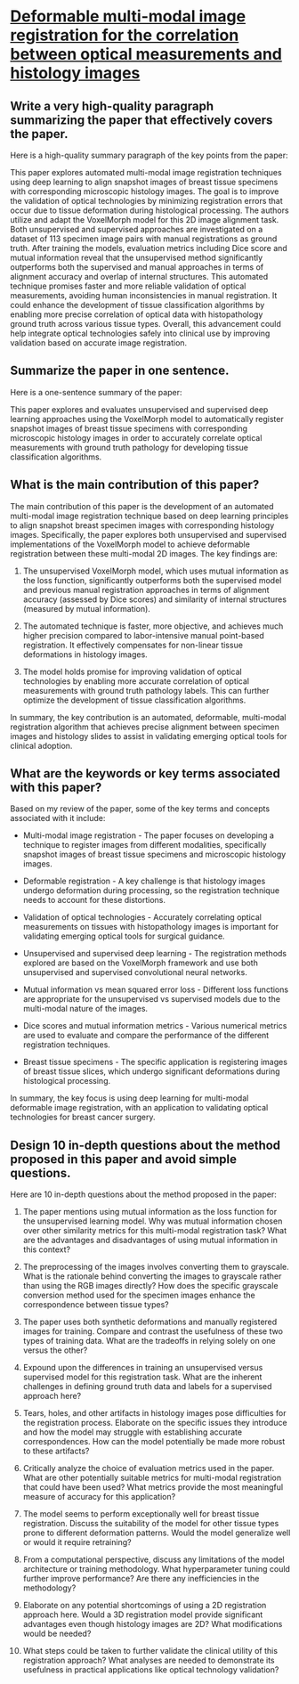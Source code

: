 # [Deformable multi-modal image registration for the correlation between   optical measurements and histology images](https://arxiv.org/abs/2311.14414)

## Write a very high-quality paragraph summarizing the paper that effectively covers the paper.

 Here is a high-quality summary paragraph of the key points from the paper:

This paper explores automated multi-modal image registration techniques using deep learning to align snapshot images of breast tissue specimens with corresponding microscopic histology images. The goal is to improve the validation of optical technologies by minimizing registration errors that occur due to tissue deformation during histological processing. The authors utilize and adapt the VoxelMorph model for this 2D image alignment task. Both unsupervised and supervised approaches are investigated on a dataset of 113 specimen image pairs with manual registrations as ground truth. After training the models, evaluation metrics including Dice score and mutual information reveal that the unsupervised method significantly outperforms both the supervised and manual approaches in terms of alignment accuracy and overlap of internal structures. This automated technique promises faster and more reliable validation of optical measurements, avoiding human inconsistencies in manual registration. It could enhance the development of tissue classification algorithms by enabling more precise correlation of optical data with histopathology ground truth across various tissue types. Overall, this advancement could help integrate optical technologies safely into clinical use by improving validation based on accurate image registration.


## Summarize the paper in one sentence.

 Here is a one-sentence summary of the paper:

This paper explores and evaluates unsupervised and supervised deep learning approaches using the VoxelMorph model to automatically register snapshot images of breast tissue specimens with corresponding microscopic histology images in order to accurately correlate optical measurements with ground truth pathology for developing tissue classification algorithms.


## What is the main contribution of this paper?

 The main contribution of this paper is the development of an automated multi-modal image registration technique based on deep learning principles to align snapshot breast specimen images with corresponding histology images. Specifically, the paper explores both unsupervised and supervised implementations of the VoxelMorph model to achieve deformable registration between these multi-modal 2D images. The key findings are:

1) The unsupervised VoxelMorph model, which uses mutual information as the loss function, significantly outperforms both the supervised model and previous manual registration approaches in terms of alignment accuracy (assessed by Dice scores) and similarity of internal structures (measured by mutual information). 

2) The automated technique is faster, more objective, and achieves much higher precision compared to labor-intensive manual point-based registration. It effectively compensates for non-linear tissue deformations in histology images.

3) The model holds promise for improving validation of optical technologies by enabling more accurate correlation of optical measurements with ground truth pathology labels. This can further optimize the development of tissue classification algorithms.

In summary, the key contribution is an automated, deformable, multi-modal registration algorithm that achieves precise alignment between specimen images and histology slides to assist in validating emerging optical tools for clinical adoption.


## What are the keywords or key terms associated with this paper?

 Based on my review of the paper, some of the key terms and concepts associated with it include:

- Multi-modal image registration - The paper focuses on developing a technique to register images from different modalities, specifically snapshot images of breast tissue specimens and microscopic histology images.

- Deformable registration - A key challenge is that histology images undergo deformation during processing, so the registration technique needs to account for these distortions.  

- Validation of optical technologies - Accurately correlating optical measurements on tissues with histopathology images is important for validating emerging optical tools for surgical guidance.

- Unsupervised and supervised deep learning - The registration methods explored are based on the VoxelMorph framework and use both unsupervised and supervised convolutional neural networks.

- Mutual information vs mean squared error loss - Different loss functions are appropriate for the unsupervised vs supervised models due to the multi-modal nature of the images.

- Dice scores and mutual information metrics - Various numerical metrics are used to evaluate and compare the performance of the different registration techniques.

- Breast tissue specimens - The specific application is registering images of breast tissue slices, which undergo significant deformations during histological processing.

In summary, the key focus is using deep learning for multi-modal deformable image registration, with an application to validating optical technologies for breast cancer surgery.


## Design 10 in-depth questions about the method proposed in this paper and avoid simple questions.

 Here are 10 in-depth questions about the method proposed in the paper:

1. The paper mentions using mutual information as the loss function for the unsupervised learning model. Why was mutual information chosen over other similarity metrics for this multi-modal registration task? What are the advantages and disadvantages of using mutual information in this context?

2. The preprocessing of the images involves converting them to grayscale. What is the rationale behind converting the images to grayscale rather than using the RGB images directly? How does the specific grayscale conversion method used for the specimen images enhance the correspondence between tissue types?

3. The paper uses both synthetic deformations and manually registered images for training. Compare and contrast the usefulness of these two types of training data. What are the tradeoffs in relying solely on one versus the other? 

4. Expound upon the differences in training an unsupervised versus supervised model for this registration task. What are the inherent challenges in defining ground truth data and labels for a supervised approach here?

5. Tears, holes, and other artifacts in histology images pose difficulties for the registration process. Elaborate on the specific issues they introduce and how the model may struggle with establishing accurate correspondences. How can the model potentially be made more robust to these artifacts?

6. Critically analyze the choice of evaluation metrics used in the paper. What are other potentially suitable metrics for multi-modal registration that could have been used? What metrics provide the most meaningful measure of accuracy for this application?

7. The model seems to perform exceptionally well for breast tissue registration. Discuss the suitability of the model for other tissue types prone to different deformation patterns. Would the model generalize well or would it require retraining?

8. From a computational perspective, discuss any limitations of the model architecture or training methodology. What hyperparameter tuning could further improve performance? Are there any inefficiencies in the methodology?

9. Elaborate on any potential shortcomings of using a 2D registration approach here. Would a 3D registration model provide significant advantages even though histology images are 2D? What modifications would be needed?

10. What steps could be taken to further validate the clinical utility of this registration approach? What analyses are needed to demonstrate its usefulness in practical applications like optical technology validation?
